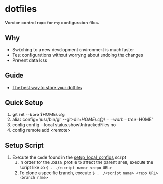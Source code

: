 # dotfiles
Version control repo for my configuration files. 

## Why 
* Switching to a new development environment is much faster
* Test configurations without worrying about undoing the changes
* Prevent data loss

## Guide
*  [The best way to store your dotfiles](https://developer.atlassian.com/blog/2016/02/best-way-to-store-dotfiles-git-bare-repo/)

## Quick Setup
1. git init --bare $HOME/.cfg
2. alias config='/usr/bin/git --git-dir=$HOME/.cfg/ --work-tree=$HOME'
3. config config --local status.showUntrackedFiles no
4. config remote add \<remote\>

## Setup Script
1. Execute the code found in the [setup_local_configs](https://gist.github.com/anthonyfuentes/17b77f4f313fc1330b27f9d5c9ef409f) script
    1. In order for the .bash_profile to affect the parent shell, execute the script like so `$ . ./<script name> <repo URL>`
    2. To clone a specific branch, execute `$ . ./<script name> <repo URL> <branch name>`
